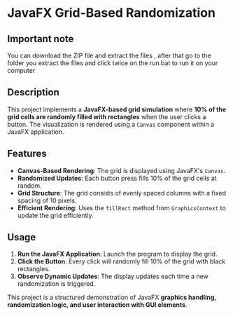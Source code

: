 # JavaFX Grid-Based Randomization

## Important note
You can download the ZIP file and extract the files , after that go to the folder you extract the files and  click twice on the run.bat to run it on your computer

## Description
This project implements a **JavaFX-based grid simulation** where **10% of the grid cells are randomly filled with rectangles** when the user clicks a button. The visualization is rendered using a `Canvas` component within a JavaFX application.

## Features
- **Canvas-Based Rendering**: The grid is displayed using JavaFX's `Canvas`.
- **Randomized Updates**: Each button press fills 10% of the grid cells at random.
- **Grid Structure**: The grid consists of evenly spaced columns with a fixed spacing of 10 pixels.
- **Efficient Rendering**: Uses the `fillRect` method from `GraphicsContext` to update the grid efficiently.

## Usage
1. **Run the JavaFX Application**: Launch the program to display the grid.
2. **Click the Button**: Every click will randomly fill 10% of the grid with black rectangles.
3. **Observe Dynamic Updates**: The display updates each time a new randomization is triggered.

This project is a structured demonstration of JavaFX **graphics handling, randomization logic, and user interaction with GUI elements**.

